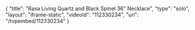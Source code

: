 {
    "title": "Rasa Living Quartz and Black Spinel 36\" Necklace",
    "type": "solo",
    "layout": "iframe-static",
    "videoId": "112330234",
    "url": "\/tvpembed\/112330234"
}